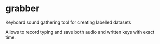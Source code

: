 # grabber
Keyboard sound gathering tool for creating labelled datasets

Allows to record typing and save both audio and written keys with exact time. 
